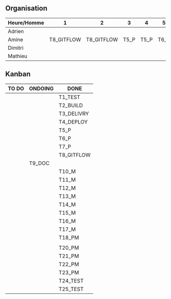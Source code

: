 
## Organisation

| Heure/Homme   | 1 | 2 | 3 | 4 | 5 | 6 | 7 | 8 | 9 | 10 | 11 | 12 | 13 | 14 |
| ------------- |---|---|---|---|---|---|---|---|---|----|----|----|----|----|
|  	Adrien	    |   |   |  |   |   |   |   |   |   |    |    |    |  |  |
|   Amine       |  T8_GITFLOW | T8_GITFLOW  | T5_P  | T5_P  | T6_P   | T6_P | T7_P  |  T7_TEST |  T24_TEST  | T24_TEST  | T25_TEST   | T25_TEST | T25_TEST |  |
|   Dimitri     |   |  |    |    |   |   |   |   |  |    |    |    |    |    |
|   Mathieu     |   |   |  |  |   |  |  |  |   |    |   |    |  |  |

## Kanban

|  TO DO  | ONDOING |  DONE   | 
| ------- | ------- | ------- |
|         |         |  T1_TEST       |
|          |         |  T2_BUILD       |
|          |         |   T3_DELIVRY      |
|        |         |   T4_DEPLOY       |
|         |         |    T5_P     |
|         |         |   T6_P      |
|         |         |    T7_P     |
|         |         |    T8_GITFLOW     |
|        |     T9_DOC    |         |
|        |         |    T10_M      |
|         |         |    T11_M     |
|        |         |    T12_M      |
|         |         |   T13_M      |
|         |         |    T14_M     |
|         |         |   T15_M      |
|         |         |    T16_M     |
|         |         |    T17_M     |
|         |         |     T18_PM    |
|         |         |         |
|         |         |    T20_PM     |
|         |         |    T21_PM     |
|         |         |   T22_PM      |
|          |         |  T23_PM       |
|        |         |    T24_TEST     |
|         |         |   T25_TEST      |

 
 
 
 
 
 

